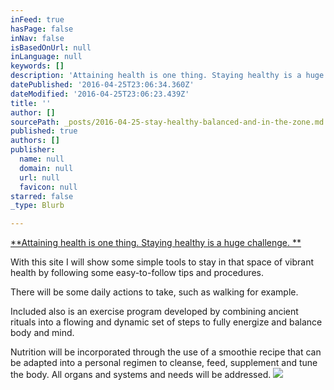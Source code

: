 ```yaml
---
inFeed: true
hasPage: false
inNav: false
isBasedOnUrl: null
inLanguage: null
keywords: []
description: 'Attaining health is one thing. Staying healthy is a huge challenge. '
datePublished: '2016-04-25T23:06:34.360Z'
dateModified: '2016-04-25T23:06:23.439Z'
title: ''
author: []
sourcePath: _posts/2016-04-25-stay-healthy-balanced-and-in-the-zone.md
published: true
authors: []
publisher:
  name: null
  domain: null
  url: null
  favicon: null
starred: false
_type: Blurb

---
```

[**Attaining health is one thing. Staying healthy is a huge challenge. **][0]

With this site I will show some simple tools to stay in that space of vibrant health by following some easy-to-follow tips and procedures. 

There will be some daily actions to take, such as walking for example. 

Included also is an exercise program developed by combining ancient rituals into a flowing and dynamic set of steps to fully energize and balance body and mind. 

Nutrition will be incorporated through the use of a smoothie recipe that can be adapted into a personal regimen to cleanse, feed, supplement and tune the body. All organs and systems and needs will be addressed.
![](https://the-grid-user-content.s3-us-west-2.amazonaws.com/a5999089-8e69-45ac-ad37-e8f811f768bb.jpg)

[0]: null